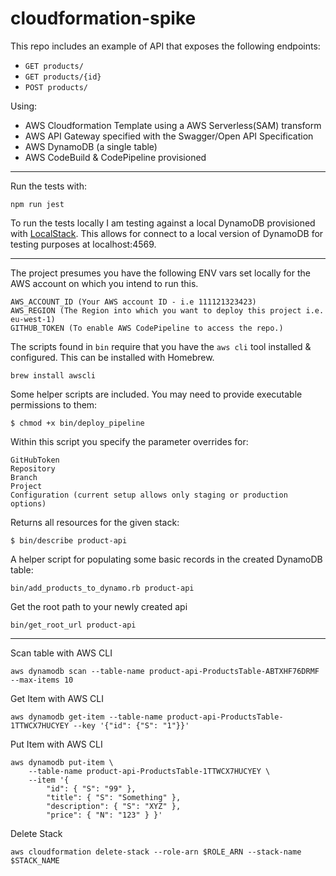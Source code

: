 # cloudformation-spike

This repo includes an example of API that exposes the following endpoints:
- `GET products/` 
- `GET products/{id}` 
- `POST products/` 

Using:
- AWS Cloudformation Template using a AWS Serverless(SAM) transform
- AWS API Gateway specified with the Swagger/Open API Specification
- AWS DynamoDB (a single table)
- AWS CodeBuild & CodePipeline provisioned 

----

Run the tests with:
```
npm run jest
```

To run the tests locally I am testing against a local DynamoDB provisioned with [LocalStack](https://github.com/localstack/localstack). This allows for connect to a local version of DynamoDB for testing purposes at localhost:4569.

----

The project presumes you have the following ENV vars set locally for the AWS account on which you intend to run this.

```
AWS_ACCOUNT_ID (Your AWS account ID - i.e 111121323423)
AWS_REGION (The Region into which you want to deploy this project i.e. eu-west-1)
GITHUB_TOKEN (To enable AWS CodePipeline to access the repo.)
```

The scripts found in `bin` require that you have the `aws cli` tool installed & configured. This can be installed with Homebrew.
```
brew install awscli
```


Some helper scripts are included. You may need to provide executable permissions to them:

```
$ chmod +x bin/deploy_pipeline
```

Within this script you specify the parameter overrides for:

```
GitHubToken
Repository
Branch
Project
Configuration (current setup allows only staging or production options)
```


Returns all resources for the given stack:
```
$ bin/describe product-api
```


A helper script for populating some basic records in the created DynamoDB table:
```
bin/add_products_to_dynamo.rb product-api
```


Get the root path to your newly created api
```
bin/get_root_url product-api
```


-----

Scan table with AWS CLI
```
aws dynamodb scan --table-name product-api-ProductsTable-ABTXHF76DRMF --max-items 10
```


Get Item with AWS CLI
```
aws dynamodb get-item --table-name product-api-ProductsTable-1TTWCX7HUCYEY --key '{"id": {"S": "1"}}'
```

Put Item with AWS CLI
```
aws dynamodb put-item \
    --table-name product-api-ProductsTable-1TTWCX7HUCYEY \
    --item '{
		"id": { "S": "99" },
		"title": { "S": "Something" },
		"description": { "S": "XYZ" },
		"price": { "N": "123" } }'
```

Delete Stack
```
aws cloudformation delete-stack --role-arn $ROLE_ARN --stack-name $STACK_NAME
```
